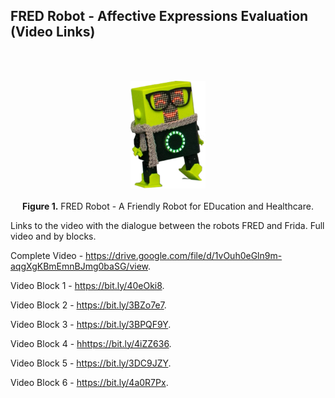 ## FRED Robot - Affective Expressions Evaluation (Video Links)

</br></br>
<p align="center">
<img src="fred.png" width="120"> </br></br>
<strong>Figure 1.</strong> FRED Robot - A Friendly Robot for EDucation and Healthcare.
</p>

Links to the video with the dialogue between the robots FRED and Frida. Full video and by blocks.

Complete Video - <a href="https://drive.google.com/file/d/1vOuh0eGln9m-aqgXgKBmEmnBJmg0baSG/view" target="_blank">https://drive.google.com/file/d/1vOuh0eGln9m-aqgXgKBmEmnBJmg0baSG/view</a>.

Video Block 1 - <a href="https://bit.ly/40eOki8" target="_blank">https://bit.ly/40eOki8</a>.

Video Block 2 - <a href="https://bit.ly/3BZo7e7" target="_blank">https://bit.ly/3BZo7e7</a>.

Video Block 3 - <a href="https://bit.ly/3BPQF9Y" target="_blank">https://bit.ly/3BPQF9Y</a>.

Video Block 4 - <a href="https://bit.ly/4iZZ636" target="_blank">hhttps://bit.ly/4iZZ636</a>.

Video Block 5 - <a href="https://bit.ly/3DC9JZY" target="_blank">https://bit.ly/3DC9JZY</a>.

Video Block 6 - <a href="https://bit.ly/4a0R7Px" target="_blank">https://bit.ly/4a0R7Px</a>.
